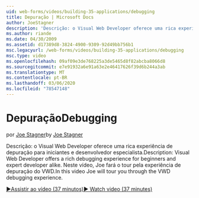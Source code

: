 ```yaml
---
uid: web-forms/videos/building-35-applications/debugging
title: Depuração | Microsoft Docs
author: JoeStagner
description: 'Descrição: o Visual Web Developer oferece uma rica experiência de depuração para iniciantes e desenvolvedor especialista. Neste vídeo, Joe vai orientá-lo pelo VW...'
ms.author: riande
ms.date: 04/30/2009
ms.assetid: d17389d8-3824-4900-9309-92d49bb756b1
msc.legacyurl: /web-forms/videos/building-35-applications/debugging
msc.type: video
ms.openlocfilehash: 09af09e3de768225a3de5465d8f82abcba8066d8
ms.sourcegitcommit: e7e91932a6e91a63e2e46417626f39d6b244a3ab
ms.translationtype: MT
ms.contentlocale: pt-BR
ms.lasthandoff: 03/06/2020
ms.locfileid: "78547148"
---
```

# <a name="debugging"></a><span data-ttu-id="453f8-104">Depuração</span><span class="sxs-lookup"><span data-stu-id="453f8-104">Debugging</span></span>

<span data-ttu-id="453f8-105">por [Joe Stagner](https://github.com/JoeStagner)</span><span class="sxs-lookup"><span data-stu-id="453f8-105">by [Joe Stagner](https://github.com/JoeStagner)</span></span>

<span data-ttu-id="453f8-106">Descrição: o Visual Web Developer oferece uma rica experiência de depuração para iniciantes e desenvolvedor especialista.</span><span class="sxs-lookup"><span data-stu-id="453f8-106">Description: Visual Web Developer offers a rich debugging experience for beginners and expert developer alike.</span></span> <span data-ttu-id="453f8-107">Neste vídeo, Joe fará o tour pela experiência de depuração do VWD.</span><span class="sxs-lookup"><span data-stu-id="453f8-107">In this video Joe will tour you through the VWD debugging experience.</span></span>

[<span data-ttu-id="453f8-108">&#9654;Assistir ao vídeo (37 minutos)</span><span class="sxs-lookup"><span data-stu-id="453f8-108">&#9654; Watch video (37 minutes)</span></span>](https://channel9.msdn.com/Blogs/ASP-NET-Site-Videos/debugging)
